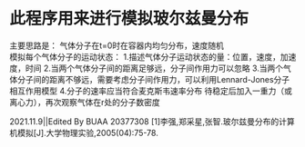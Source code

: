 # 此程序用来进行模拟玻尔兹曼分布

主要思路是：
气体分子在t=0时在容器内均匀分布，速度随机    
模拟每个气体分子的运动状态：
    1.描述气体分子运动状态的量：位置，速度，加速度，时间
    2.当两个气体分子间的距离足够远，分子间作用力可以忽略
    3.当两个气体分子间的距离不够远，需要考虑分子间作用力，可以利用Lennard-Jones分子相互作用模型
    4.分子的速率应当符合麦克斯韦速率分布
待稳定后加入一重力（或离心力），再次观察气体在r处的分子数密度

2021.11.9||Edited By BUAA 20377308
[1]李强,郑采星,张智.玻尔兹曼分布的计算机模拟[J].大学物理实验,2005(04):75-78.